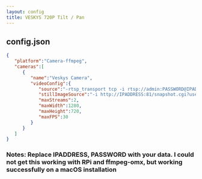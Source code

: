 ```yaml
---
layout: config
title: VESKYS 720P Tilt / Pan
---
```

## config.json

```json
{
   "platform":"Camera-ffmpeg",
   "cameras":[
      {
         "name":"Veskys Camera",
         "videoConfig":{
            "source":"-rtsp_transport tcp -i rtsp://admin:PASSWORD@IPADDRESS:10554/tcp/av0_0 -map 0",
            "stillImageSource":"-i http://IPADDRESS:81/snapshot.cgi?user=admin&pwd=PASSWORD",
            "maxStreams":2,
            "maxWidth":1280,
            "maxHeight":720,
            "maxFPS":30
         }
      }
   ]
}
```

### Notes: Replace IPADDRESS, PASSWORD with your data. I could not get this working with RPi and ffmpeg-omx, but working successfully on a macOS installation
